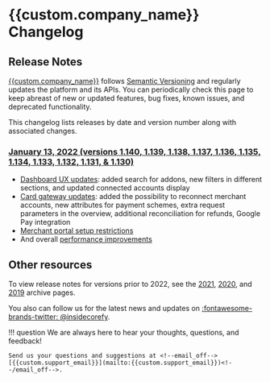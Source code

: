 # {{custom.company_name}} Changelog

## Release Notes

[{{custom.company_name}}]({{custom.website_url}}) follows [Semantic Versioning](https://semver.org/) and regularly updates the platform and its APIs. You can periodically check this page to keep abreast of new or updated features, bug fixes, known issues, and deprecated functionality.

This changelog lists releases by date and version number along with associated changes.

### [January 13, 2022 (versions 1.140, 1.139, 1.138, 1.137, 1.136, 1.135, 1.134, 1.133, 1.132, 1.131, & 1.130)](v1.130-1.140/)

* [Dashboard UX updates](v1.130-1.140/#dashboard-ux-updates): added search for addons, new filters in different sections, and updated connected accounts display
* [Card gateway updates](v1.130-1.140/#card-gateway-updates): added the possibility to reconnect merchant accounts, new attributes for payment schemes, extra request parameters in the overview, additional reconciliation for refunds, Google Pay integration
* [Merchant portal setup restrictions](v1.130-1.140/#merchant-portal-setup-restrictions)
* And overall [performance improvements](v1.130-1.140/#performance-improvements)

## Other resources

To view release notes for versions prior to 2022, see the [2021](archive/2021), [2020](archive/2020), and [2019](archive/2019) archive pages.

You also can follow us for the latest news and updates on [:fontawesome-brands-twitter: @insidecorefy](https://twitter.com/insidecorefy).

<!--

## Documentation Changelog

We are improving our documentation day by day, so add to the list only significant changes, news, articles, and sections (starting with version 1.30).

-->

!!! question
    We are always here to hear your thoughts, questions, and feedback!

    Send us your questions and suggestions at <!--email_off-->[{{custom.support_email}}](mailto:{{custom.support_email}})<!--/email_off-->.
